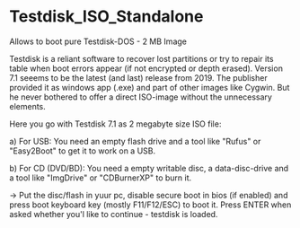 # Testdisk_ISO_Standalone
Allows to boot pure Testdisk-DOS - 2 MB Image

Testdisk is a reliant software to recover lost partitions or try to repair its table when boot errors appear (if not encrypted or depth erased).
Version 7.1 seeems to be the latest (and last) release from 2019. The publisher provided it as windows app (.exe) and part of other images like Cygwin.
But he never bothered to offer a direct ISO-image without the unnecessary elements.

Here you go with Testdisk 7.1 as 2 megabyte size ISO file:

a) For USB: You need an empty flash drive and a tool like "Rufus" or "Easy2Boot" to get it to work on a USB.

b) For CD (DVD/BD): You need a empty writable disc, a data-disc-drive and a tool like "ImgDrive" or "CDBurnerXP" to burn it.

-> Put the disc/flash in yuur pc, disable secure boot in bios (if enabled) and press boot keyboard key (mostly F11/F12/ESC) to boot it. Press ENTER when asked whether you'l like to continue - testdisk is loaded.
